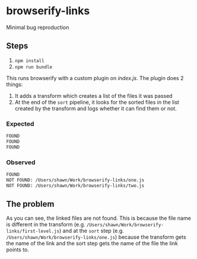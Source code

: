 # browserify-links
Minimal bug reproduction

## Steps

1. `npm install`
2. `npm run bundle`

This runs browserify with a custom plugin on *index.js*. The plugin does 2 things:
1. It adds a transform which creates a list of the files it was passed
2. At the end of the `sort` pipeline, it looks for the sorted files in the list created by the transform and logs whether it can find them or not.

### Expected

```sh
FOUND
FOUND
FOUND
```

### Observed

```sh
FOUND
NOT FOUND: /Users/shawn/Work/browserify-links/one.js
NOT FOUND: /Users/shawn/Work/browserify-links/two.js
```

## The problem

As you can see, the linked files are not found. This is because the file name is different in the transform (e.g. `/Users/shawn/Work/browserify-links/first-level.js`) and at the `sort` step (e.g. `/Users/shawn/Work/browserify-links/one.js`) because the transform gets the name of the link and the sort step gets the name of the file the link points to.